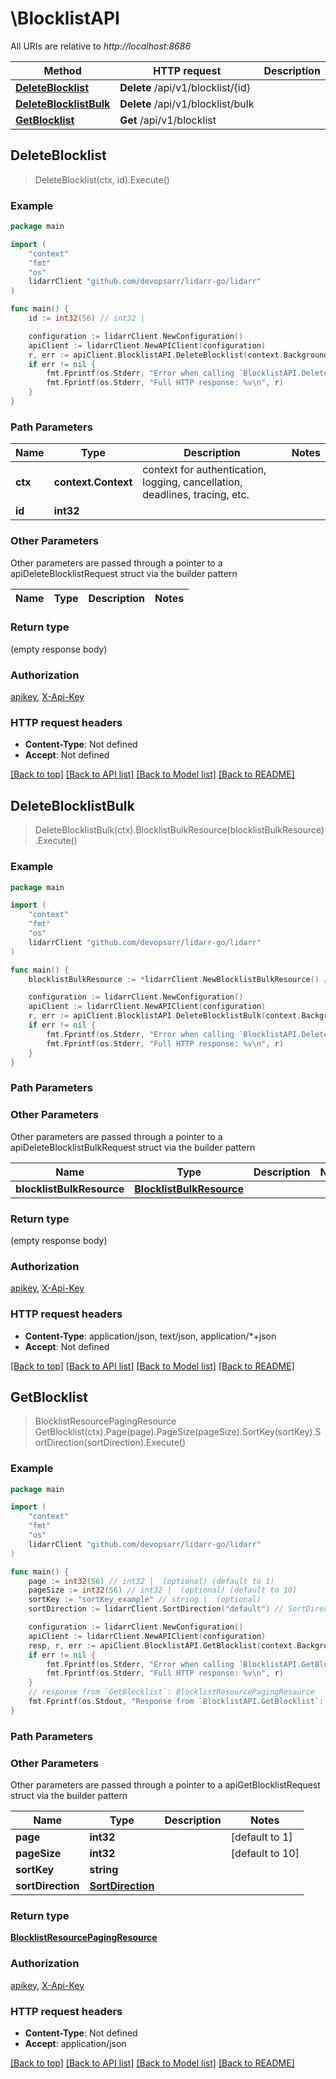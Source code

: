 # \BlocklistAPI

All URIs are relative to *http://localhost:8686*

Method | HTTP request | Description
------------- | ------------- | -------------
[**DeleteBlocklist**](BlocklistAPI.md#DeleteBlocklist) | **Delete** /api/v1/blocklist/{id} | 
[**DeleteBlocklistBulk**](BlocklistAPI.md#DeleteBlocklistBulk) | **Delete** /api/v1/blocklist/bulk | 
[**GetBlocklist**](BlocklistAPI.md#GetBlocklist) | **Get** /api/v1/blocklist | 



## DeleteBlocklist

> DeleteBlocklist(ctx, id).Execute()



### Example

```go
package main

import (
	"context"
	"fmt"
	"os"
	lidarrClient "github.com/devopsarr/lidarr-go/lidarr"
)

func main() {
	id := int32(56) // int32 | 

	configuration := lidarrClient.NewConfiguration()
	apiClient := lidarrClient.NewAPIClient(configuration)
	r, err := apiClient.BlocklistAPI.DeleteBlocklist(context.Background(), id).Execute()
	if err != nil {
		fmt.Fprintf(os.Stderr, "Error when calling `BlocklistAPI.DeleteBlocklist``: %v\n", err)
		fmt.Fprintf(os.Stderr, "Full HTTP response: %v\n", r)
	}
}
```

### Path Parameters


Name | Type | Description  | Notes
------------- | ------------- | ------------- | -------------
**ctx** | **context.Context** | context for authentication, logging, cancellation, deadlines, tracing, etc.
**id** | **int32** |  | 

### Other Parameters

Other parameters are passed through a pointer to a apiDeleteBlocklistRequest struct via the builder pattern


Name | Type | Description  | Notes
------------- | ------------- | ------------- | -------------


### Return type

 (empty response body)

### Authorization

[apikey](../README.md#apikey), [X-Api-Key](../README.md#X-Api-Key)

### HTTP request headers

- **Content-Type**: Not defined
- **Accept**: Not defined

[[Back to top]](#) [[Back to API list]](../README.md#documentation-for-api-endpoints)
[[Back to Model list]](../README.md#documentation-for-models)
[[Back to README]](../README.md)


## DeleteBlocklistBulk

> DeleteBlocklistBulk(ctx).BlocklistBulkResource(blocklistBulkResource).Execute()



### Example

```go
package main

import (
	"context"
	"fmt"
	"os"
	lidarrClient "github.com/devopsarr/lidarr-go/lidarr"
)

func main() {
	blocklistBulkResource := *lidarrClient.NewBlocklistBulkResource() // BlocklistBulkResource |  (optional)

	configuration := lidarrClient.NewConfiguration()
	apiClient := lidarrClient.NewAPIClient(configuration)
	r, err := apiClient.BlocklistAPI.DeleteBlocklistBulk(context.Background()).BlocklistBulkResource(blocklistBulkResource).Execute()
	if err != nil {
		fmt.Fprintf(os.Stderr, "Error when calling `BlocklistAPI.DeleteBlocklistBulk``: %v\n", err)
		fmt.Fprintf(os.Stderr, "Full HTTP response: %v\n", r)
	}
}
```

### Path Parameters



### Other Parameters

Other parameters are passed through a pointer to a apiDeleteBlocklistBulkRequest struct via the builder pattern


Name | Type | Description  | Notes
------------- | ------------- | ------------- | -------------
 **blocklistBulkResource** | [**BlocklistBulkResource**](BlocklistBulkResource.md) |  | 

### Return type

 (empty response body)

### Authorization

[apikey](../README.md#apikey), [X-Api-Key](../README.md#X-Api-Key)

### HTTP request headers

- **Content-Type**: application/json, text/json, application/*+json
- **Accept**: Not defined

[[Back to top]](#) [[Back to API list]](../README.md#documentation-for-api-endpoints)
[[Back to Model list]](../README.md#documentation-for-models)
[[Back to README]](../README.md)


## GetBlocklist

> BlocklistResourcePagingResource GetBlocklist(ctx).Page(page).PageSize(pageSize).SortKey(sortKey).SortDirection(sortDirection).Execute()



### Example

```go
package main

import (
	"context"
	"fmt"
	"os"
	lidarrClient "github.com/devopsarr/lidarr-go/lidarr"
)

func main() {
	page := int32(56) // int32 |  (optional) (default to 1)
	pageSize := int32(56) // int32 |  (optional) (default to 10)
	sortKey := "sortKey_example" // string |  (optional)
	sortDirection := lidarrClient.SortDirection("default") // SortDirection |  (optional)

	configuration := lidarrClient.NewConfiguration()
	apiClient := lidarrClient.NewAPIClient(configuration)
	resp, r, err := apiClient.BlocklistAPI.GetBlocklist(context.Background()).Page(page).PageSize(pageSize).SortKey(sortKey).SortDirection(sortDirection).Execute()
	if err != nil {
		fmt.Fprintf(os.Stderr, "Error when calling `BlocklistAPI.GetBlocklist``: %v\n", err)
		fmt.Fprintf(os.Stderr, "Full HTTP response: %v\n", r)
	}
	// response from `GetBlocklist`: BlocklistResourcePagingResource
	fmt.Fprintf(os.Stdout, "Response from `BlocklistAPI.GetBlocklist`: %v\n", resp)
}
```

### Path Parameters



### Other Parameters

Other parameters are passed through a pointer to a apiGetBlocklistRequest struct via the builder pattern


Name | Type | Description  | Notes
------------- | ------------- | ------------- | -------------
 **page** | **int32** |  | [default to 1]
 **pageSize** | **int32** |  | [default to 10]
 **sortKey** | **string** |  | 
 **sortDirection** | [**SortDirection**](SortDirection.md) |  | 

### Return type

[**BlocklistResourcePagingResource**](BlocklistResourcePagingResource.md)

### Authorization

[apikey](../README.md#apikey), [X-Api-Key](../README.md#X-Api-Key)

### HTTP request headers

- **Content-Type**: Not defined
- **Accept**: application/json

[[Back to top]](#) [[Back to API list]](../README.md#documentation-for-api-endpoints)
[[Back to Model list]](../README.md#documentation-for-models)
[[Back to README]](../README.md)

